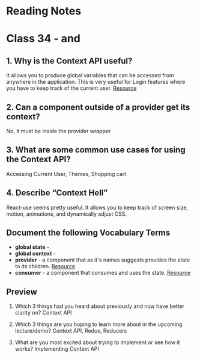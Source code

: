 
# Reading Notes

# Class 34 - <Login/> and <Auth />

## 1. Why is the Context API useful?

It allows you to produce global variables that can be accessed from anywhere in the application. This is very useful for Login features where you have to keep track of the current user. [Resource](https://www.loginradius.com/blog/async/react-context-api/)

## 2. Can a component outside of a provider get its context?
No, it must be inside the provider wrapper

## 3. What are some common use cases for using the Context API?
Accessing Current User, Themes, Shopping cart

## 4. Describe “Context Hell”

React-use seems pretty useful. It allows you to keep track of screen size, motion, animations, and dynamically adjust CSS. 

## Document the following Vocabulary Terms

- **global state** -
- **global context** - 
- **provider** - a component that as it's names suggests provides the state to its children. [Resource](https://www.loginradius.com/blog/async/react-context-api/)
- **consumer** -  a component that consumes and uses the state. [Resource](https://www.loginradius.com/blog/async/react-context-api/)

## Preview 

1. Which 3 things had you heard about previously and now have better clarity on? Context API

2. Which 3 things are you hoping to learn more about in the upcoming lecture/demo? Context API, Redux, Reducers

3. What are you most excited about trying to implement or see how it works? Implementing Context API 





